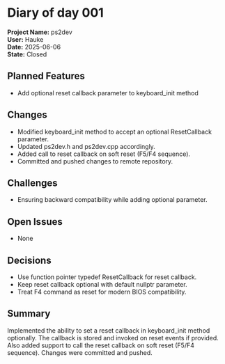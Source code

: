 # Diary of day 001

**Project Name:** ps2dev  
**User:** Hauke  
**Date:** 2025-06-06  
**State:** Closed  

## Planned Features
- Add optional reset callback parameter to keyboard_init method

## Changes
- Modified keyboard_init method to accept an optional ResetCallback parameter.
- Updated ps2dev.h and ps2dev.cpp accordingly.
- Added call to reset callback on soft reset (F5/F4 sequence).
- Committed and pushed changes to remote repository.

## Challenges
- Ensuring backward compatibility while adding optional parameter.

## Open Issues
- None

## Decisions
- Use function pointer typedef ResetCallback for reset callback.
- Keep reset callback optional with default nullptr parameter.
- Treat F4 command as reset for modern BIOS compatibility.

## Summary
Implemented the ability to set a reset callback in keyboard_init method optionally. The callback is stored and invoked on reset events if provided. Also added support to call the reset callback on soft reset (F5/F4 sequence). Changes were committed and pushed.
